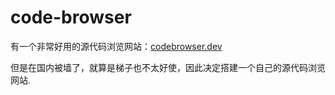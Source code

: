 # code-browser

有一个非常好用的源代码浏览网站：[codebrowser.dev](https://codebrowser.dev/)

但是在国内被墙了，就算是梯子也不太好使，因此决定搭建一个自己的源代码浏览网站.

